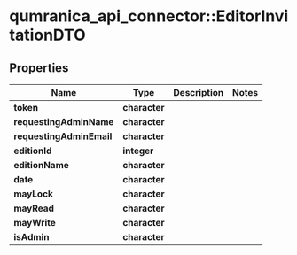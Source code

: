 # qumranica_api_connector::EditorInvitationDTO

## Properties
Name | Type | Description | Notes
------------ | ------------- | ------------- | -------------
**token** | **character** |  | 
**requestingAdminName** | **character** |  | 
**requestingAdminEmail** | **character** |  | 
**editionId** | **integer** |  | 
**editionName** | **character** |  | 
**date** | **character** |  | 
**mayLock** | **character** |  | 
**mayRead** | **character** |  | 
**mayWrite** | **character** |  | 
**isAdmin** | **character** |  | 


